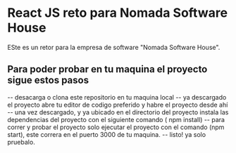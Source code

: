 # React JS reto para Nomada Software House

ESte es un retor para la empresa de software "Nomada Software House".

## Para poder probar en tu maquina el proyecto sigue estos pasos

-- desacarga o clona este repositorio en tu maquina local
-- ya descargado el proyecto abre tu editor de codigo preferido y habre el proyecto desde ahí
-- una vez descargado, y ya ubicado en el directorio del proyecto instala las dependencias del proyecto con el siguiente comando ( npm install)
-- para correr y probar el proyecto solo ejecutar el proyecto con el comando (npm start), este correra en el puerto 3000 de tu maquina.
-- listo! ya solo pruebalo.
